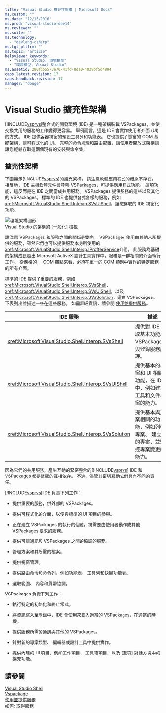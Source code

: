 ```yaml
---
title: "Visual Studio 擴充性架構 | Microsoft Docs"
ms.custom: ""
ms.date: "12/15/2016"
ms.prod: "visual-studio-dev14"
ms.reviewer: ""
ms.suite: ""
ms.technology: 
  - "devlang-csharp"
ms.tgt_pltfrm: ""
ms.topic: "article"
helpviewer_keywords: 
  - "Visual Studio, 環境模型"
  - "環境模型, Visual Studio"
ms.assetid: 280fdb55-3e70-41fd-8da0-4039bf5d4894
caps.latest.revision: 17
caps.handback.revision: 17
manager: "douge"
---
```

# Visual Studio 擴充性架構
[!INCLUDE[vsprvs](../code-quality/includes/vsprvs_md.md)]整合式的開發環境 \(IDE\) 是一種架構裝載 VSPackages，並使交換共用的服務的工作變得更容易。  舉例而言，這是 IDE 會實作使用者介面 \(UI\) 的方式。  IDE 提供容器視窗的預設工具列和功能表。  它也提供了豐富的 COM 基礎架構，讓可程式化的 UI。  完整的命令處理和路由配置，讓使用者開放式架構讓讓您輕鬆存取這兩個現有的安裝與命令集。  
  
## 擴充性架構  
 下圖顯示[!INCLUDE[vsprvs](../code-quality/includes/vsprvs_md.md)]的擴充架構。  請注意軟體應用程式的概念不存在。  相反地，IDE 主機軟體元件會呼叫 VSPackages，可提供應用程式功能。  這項功能，這反而是在 IDE 之間當成共用服務。  VSPackages 提供服務的這些以及其他的 VSPackages。  標準的 IDE 也提供各式各樣的服務，例如<xref:Microsoft.VisualStudio.Shell.Interop.SVsUIShell>，讓您存取的 IDE 視窗化功能。  
  
 ![環境架構圖形](~/extensibility/internals/media/environment.gif "environment")  
Visual Studio 的架構的 \[一般化\] 檢視  
  
 請注意 VSPackages 和服務之間的關係是雙向。  VSPackages 使用由其他人所提供的服務，雖然它們也可以提供服務本身所使用的<xref:Microsoft.VisualStudio.Shell.Interop.IProfferService>介面。  此服務為基礎的架構成長超出 Microsoft ActiveX 設計工具實作中，服務是一群相關的介面執行工作。  從嚴格的 「 COM 觀點來看，必須在單一的 COM 類別中實作的特定服務的所有介面。  
  
 標準的 IDE 提供了重要的服務，例如<xref:Microsoft.VisualStudio.Shell.Interop.SVsShell>， <xref:Microsoft.VisualStudio.Shell.Interop.SVsUIShell>，以及<xref:Microsoft.VisualStudio.Shell.Interop.SVsSolution>，這由 VSPackages。  下表列出並描述一些在這些服務。  如需詳細資訊，請參閱 [使用並提供服務](../extensibility/using-and-providing-services.md)。  
  
|IDE 服務|描述|  
|------------|--------|  
|<xref:Microsoft.VisualStudio.Shell.Interop.SVsShell>|提供對 IDE 存取基本功能、 VSPackages，與登錄服務處理。|  
|<xref:Microsoft.VisualStudio.Shell.Interop.SVsUIShell>|提供基本的視窗和 UI 相關的功能，在 IDE 中，例如建立工具和文件視窗的能力。|  
|<xref:Microsoft.VisualStudio.Shell.Interop.SVsSolution>|提供基本與方案相關的功能，例如列舉專案、 建立新的專案，並監控專案變更的能力。|  
  
 因為它們的共用服務，產生互動的緊密整合的[!INCLUDE[vsprvs](../code-quality/includes/vsprvs_md.md)] IDE 和 VSPackages 都是緊密的互相依存。  不過，儘管其密切互動它們具有不同的責任。  
  
 [!INCLUDE[vsprvs](../code-quality/includes/vsprvs_md.md)] IDE 負責下列工作：  
  
-   提供重要的服務，供外部的 VSPackages。  
  
-   提供可程式化的介面，以便與標準的 UI 項目的參與。  
  
-   正在建立 VSPackages 的執行的個體，視需要由使用者動作或其他 VSPackages 要求的服務。  
  
-   提供可讓通訊和 VSPackages 之間的協調的服務。  
  
-   管理方案和其所需的檔案。  
  
-   提供視窗管理。  
  
-   提供路由命令和命令列，例如功能表、 工具列和快顯功能表。  
  
-   選取範圍、 內容和貨幣協調。  
  
 VSPackages 負責下列工作：  
  
-   執行特定的初始化和終止常式。  
  
-   將資訊寫入至登錄中，IDE 會使用來載入適當的 VSPackages，在適當的時機。  
  
-   提供服務所需的通訊與其他的 VSPackages。  
  
-   針對新的專案類型、 編輯器或設計工具中提供實作。  
  
-   提供內建的 UI 項目，例如工作項目、 工具箱項目，以及 \[選項\] 對話方塊中的擴充功能。  
  
## 請參閱  
 [Visual Studio Shell](../extensibility/internals/visual-studio-shell.md)   
 [Vspackage](../extensibility/internals/vspackages.md)   
 [使用並提供服務](../extensibility/using-and-providing-services.md)   
 [如何: 取得服務](../Topic/How%20to:%20Get%20a%20Service.md)